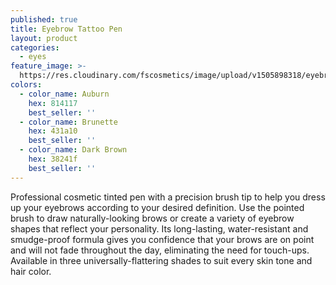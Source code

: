 ```yaml
---
published: true
title: Eyebrow Tattoo Pen
layout: product
categories:
  - eyes
feature_image: >-
  https://res.cloudinary.com/fscosmetics/image/upload/v1505898318/eyebrow_tattoo_pen.jpg
colors:
  - color_name: Auburn
    hex: 814117
    best_seller: ''
  - color_name: Brunette
    hex: 431a10
    best_seller: ''
  - color_name: Dark Brown
    hex: 38241f
    best_seller: ''
---
```

Professional cosmetic tinted pen with a precision brush tip to help you dress up your eyebrows according to your desired definition. Use the pointed brush to draw naturally-looking brows or create a variety of eyebrow shapes that reflect your personality. Its long-lasting, water-resistant and smudge-proof formula gives you confidence that your brows are on point and will not fade throughout the day, eliminating the need for touch-ups. Available in three universally-flattering shades to suit every skin tone and hair color.   
